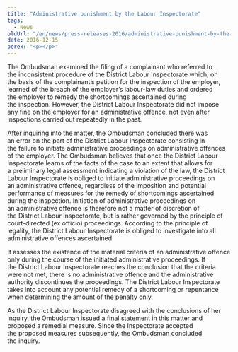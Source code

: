 ```yaml
---
title: "Administrative punishment by the Labour Inspectorate"
tags:
  - News
oldUrl: "/en/news/press-releases-2016/administrative-punishment-by-the-labour-inspectorate/"
date: 2016-12-15
perex: "<p></p>"
---
```


<!-- imported from the old website -->

<p>The Ombudsman examined the filing of a complainant who referred to the inconsistent procedure of the District Labour Inspectorate which, on the basis of the complainant’s petition for the inspection of the employer, learned of the breach of the employer’s labour-law duties and ordered the employer to remedy the shortcomings ascertained during the inspection. However, the District Labour Inspectorate did not impose any fine on the employer for an administrative offence, not even after inspections carried out repeatedly in the past.</p> <p>After inquiring into the matter, the Ombudsman concluded there was an error on the part of the District Labour Inspectorate consisting in the failure to initiate administrative proceedings on administrative offences of the employer. The Ombudsman believes that once the District Labour Inspectorate learns of the facts of the case to an extent that allows for a preliminary legal assessment indicating a violation of the law, the District Labour Inspectorate is obliged to initiate administrative proceedings on an administrative offence, regardless of the imposition and potential performance of measures for the remedy of shortcomings ascertained during the inspection. Initiation of administrative proceedings on an administrative offence is therefore not a matter of discretion of the District Labour Inspectorate, but is rather governed by the principle of court-directed (ex officio) proceedings. According to the principle of legality, the District Labour Inspectorate is obliged to investigate into all administrative offences ascertained. </p> <p>It assesses the existence of the material criteria of an administrative offence only during the course of the initiated administrative proceedings. If the District Labour Inspectorate reaches the conclusion that the criteria were not met, there is no administrative offence and the administrative authority discontinues the proceedings. The District Labour Inspectorate takes into account any potential remedy of a shortcoming or repentance when determining the amount of the penalty only.</p> <p>As the District Labour Inspectorate disagreed with the conclusions of her inquiry, the Ombudsman issued a final statement in this matter and proposed a remedial measure. Since the Inspectorate accepted the proposed measures subsequently, the Ombudsman concluded the inquiry.</p>
